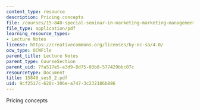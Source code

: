 ```yaml
---
content_type: resource
description: Pricing concepts
file: /courses/15-840-special-seminar-in-marketing-marketing-management-spring-2004/9cf2517c620c306ea7473c232186b886_15840_ses5_2.pdf
file_type: application/pdf
learning_resource_types:
- Lecture Notes
license: https://creativecommons.org/licenses/by-nc-sa/4.0/
ocw_type: OCWFile
parent_title: Lecture Notes
parent_type: CourseSection
parent_uid: 7fa517e5-a3d9-8d75-03b8-577429bbc07c
resourcetype: Document
title: 15840_ses5_2.pdf
uid: 9cf2517c-620c-306e-a747-3c232186b886
---
```

Pricing concepts